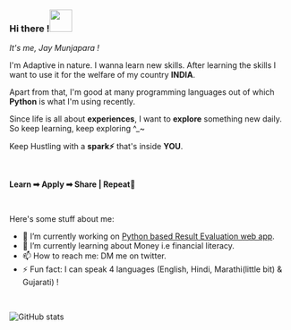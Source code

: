 ### Hi there !<img src="https://media.tenor.com/images/30169e4a670daf12443df7d2dd140176/tenor.gif" height="40">

*It's me, Jay Munjapara !*

<p>I'm Adaptive in nature. I wanna learn new skills. After learning the skills I want to use it for the welfare of my country <b>INDIA</b>.</p>
<p>Apart from that, I'm good at many programming languages out of which <b>Python</b> is what I'm using recently.</p>
<p>Since life is all about <b>experiences</b>, I want to <b>explore</b> something new daily. So keep learning, keep exploring ^_~ </p>
<p>Keep Hustling with a <b>spark⚡</b> that's inside <b>YOU</b>.</p> 

<br>

<p><b>Learn ➡ Apply ➡ Share | Repeat🔁</b></p>

<br>

<p>
Here's some stuff about me:

- 🔭 I’m currently working on [Python based Result Evaluation web app](https://github.com/jay-munjapara/Result-Evaluation).
- 🌱 I’m currently learning about Money i.e financial literacy.
- 📫 How to reach me: DM me on twitter.
- ⚡ Fun fact: I can speak 4 languages (English, Hindi, Marathi(little bit) & Gujarati) !
</p>

<br>

![GitHub stats](https://github-readme-stats.vercel.app/api?username=jay-munjapara&show_icons=true)

<!--
**jay-munjapara/jay-munjapara** is a ✨ _special_ ✨ repository because its `README.md` (this file) appears on your GitHub profile.

Here are some ideas to get you started:

- 🔭 I’m currently working on ...
- 🌱 I’m currently learning ...
- 👯 I’m looking to collaborate on ...
- 🤔 I’m looking for help with ...
- 💬 Ask me about ...
- 📫 How to reach me: ...
- 😄 Pronouns: ...
- ⚡ Fun fact: ...
-->

